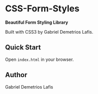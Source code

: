 # CSS-Form-Styles

**Beautiful Form Styling Library**

Built with CSS3 by Gabriel Demetrios Lafis.

## Quick Start
Open `index.html` in your browser.

## Author
Gabriel Demetrios Lafis

